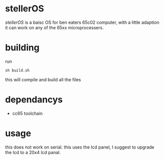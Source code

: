 # stellerOS
_stellerOS_ is a baisc OS for ben eaters 65c02 computer, with a little adaption it can work on any of the 65xx microprocessers.
# building
run
```
sh build.sh
```
this will compile and build all the files

# dependancys
- cc65 toolchain


# usage
this does not work on serial. this uses the lcd panel, I suggest to upgrade the lcd to a 20x4 lcd panal.